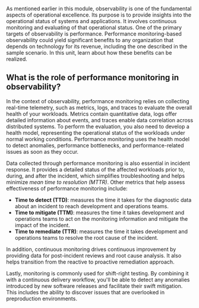 As mentioned earlier in this module, observability is one of the fundamental aspects of operational excellence. Its purpose is to provide insights into the operational status of systems and applications. It involves continuous monitoring and evaluating of that operational status. One of the primary targets of observability is performance. Performance monitoring-based observability could yield significant benefits to any organization that depends on technology for its revenue, including the one described in the sample scenario. In this unit, learn about how these benefits can be realized.

## What is the role of performance monitoring in observability?

In the context of observability, performance monitoring relies on collecting real-time telemetry, such as metrics, logs, and traces to evaluate the overall health of your workloads. Metrics contain quantitative data, logs offer detailed information about events, and traces enable data correlation across distributed systems. To perform the evaluation, you also need to develop a health model, representing the operational status of the workloads under normal working conditions. Performance monitoring uses the health model to detect anomalies, performance bottlenecks, and performance-related issues as soon as they occur.

Data collected through performance monitoring is also essential in incident response. It provides a detailed status of the affected workloads prior to, during, and after the incident, which simplifies troubleshooting and helps minimize *mean time to resolution (MTTR)*. Other metrics that help assess effectiveness of performance monitoring include:

- **Time to detect (TTD)**: measures the time it takes for the diagnostic data about an incident to reach development and operations teams.
- **Time to mitigate (TTM)**: measures the time it takes development and operations teams to act on the monitoring information and mitigate the impact of the incident.
- **Time to remediate (TTR)**: measures the time it takes development and operations teams to resolve the root cause of the incident.

In addition, continuous monitoring drives continuous improvement by providing data for post-incident reviews and root cause analysis. It also helps transition from the reactive to proactive remediation approach.

Lastly, monitoring is commonly used for shift-right testing. By combining it with a continuous delivery workflow, you'll be able to detect any anomalies introduced by new software releases and facilitate their swift mitigation. This includes the ability to discover issues that are overlooked in preproduction environments.
